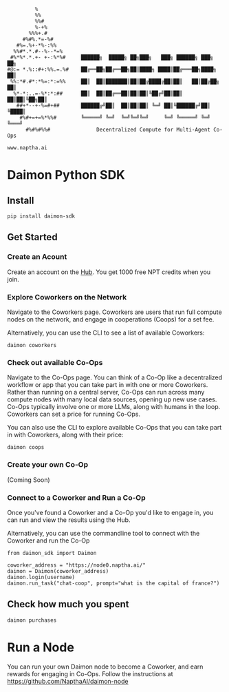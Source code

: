 
             %
             %%
             %%#
             %-+%
           %%%+.#
         #%#%.*=-%#
       #%=.%+-*%-:%%
      %%#*.*.#--%--*=%
     #%*%*.*.+- +-:%*%#     ██████╗  █████╗ ██╗███╗   ███╗ ██████╗ ███╗   ██╗ 
    #@:= *.%::#+:%%.=.%#    ██╔══██╗██╔══██╗██║████╗ ████║██╔═══██╗████╗  ██║
     %%:*#.#*:*%=:*:=%%     ██║  ██║███████║██║██╔████╔██║██║   ██║██╔██╗ ██║
      %*-*:..=-%*:*:##      ██║  ██║██╔══██║██║██║╚██╔╝██║██║   ██║██║╚██╗██║
       ##+*--+-%=#+##       ██████╔╝██║  ██║██║██║ ╚═╝ ██║╚██████╔╝██║ ╚████║
        #%#+=+=%*%%#        ╚═════╝ ╚═╝  ╚═╝╚═╝╚═╝     ╚═╝ ╚═════╝ ╚═╝  ╚═══╝
          #%#%#%%#               Decentralized Compute for Multi-Agent Co-Ops   
                                                                www.naptha.ai

# Daimon Python SDK

## Install

```
pip install daimon-sdk
```

## Get Started

### Create an Acount

Create an account on the [Hub](https://hub.naptha.ai/). You get 1000 free NPT credits when you join. 

### Explore Coworkers on the Network

Navigate to the Coworkers page. Coworkers are users that run full compute nodes on the network, and engage in cooperations (Coops) for a set fee. 

Alternatively, you can use the CLI to see a list of available Coworkers:

```
daimon coworkers
```

### Check out available Co-Ops

Navigate to the Co-Ops page. You can think of a Co-Op like a decentralized workflow or app that you can take part in with one or more Coworkers. Rather than running on a central server, Co-Ops can run across many compute nodes with many local data sources, opening up new use cases. Co-Ops typically involve one or more LLMs, along with humans in the loop. Coworkers can set a price for running Co-Ops. 

You can also use the CLI to explore available Co-Ops that you can take part in with Coworkers, along with their price:

```
daimon coops
```

### Create your own Co-Op

(Coming Soon)

### Connect to a Coworker and Run a Co-Op

Once you've found a Coworker and a Co-Op you'd like to engage in, you can run and view the results using the Hub. 

Alternatively, you can use the commandline tool to connect with the Coworker and run the Co-Op

```
from daimon_sdk import Daimon

coworker_address = "https://node0.naptha.ai/"
daimon = Daimon(coworker_address)
daimon.login(username)
daimon.run_task("chat-coop", prompt="what is the capital of france?")
```

## Check how much you spent

```
daimon purchases
```

# Run a Node

You can run your own Daimon node to become a Coworker, and earn rewards for engaging in Co-Ops. Follow the instructions at https://github.com/NapthaAI/daimon-node
